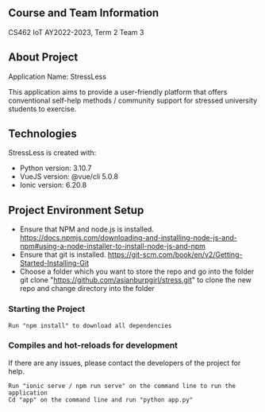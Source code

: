 ## Course and Team Information

CS462 IoT 
AY2022-2023, Term 2
Team 3

## About Project

Application Name: StressLess

This application aims to provide a user-friendly platform that offers conventional self-help methods / community support for stressed university students to exercise.

## Technologies

StressLess is created with:

- Python version: 3.10.7
- VueJS version: @vue/cli 5.0.8
- Ionic version: 6.20.8

## Project Environment Setup

- Ensure that NPM and node.js is installed. https://docs.npmjs.com/downloading-and-installing-node-js-and-npm#using-a-node-installer-to-install-node-js-and-npm
- Ensure that git is installed. https://git-scm.com/book/en/v2/Getting-Started-Installing-Git
- Choose a folder which you want to store the repo and go into the folder
git clone "https://github.com/asianburpgirl/stress.git" to clone the new repo and change directory into the folder

### Starting the Project

```
Run "npm install" to download all dependencies
```

### Compiles and hot-reloads for development

If there are any issues, please contact the developers of the project for help.

```
Run "ionic serve / npm run serve" on the command line to run the application
Cd "app" on the command line and run "python app.py" 
```

